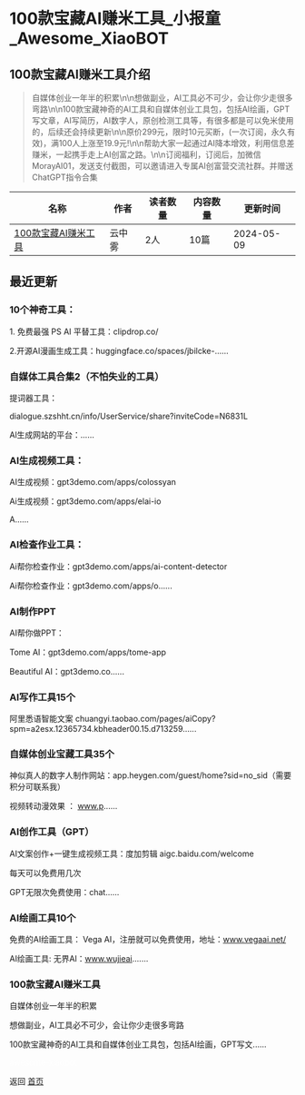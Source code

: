 # 100款宝藏AI赚米工具_小报童_Awesome_XiaoBOT

## 100款宝藏AI赚米工具介绍
> 自媒体创业一年半的积累\n\n想做副业，AI工具必不可少，会让你少走很多弯路\n\n100款宝藏神奇的AI工具和自媒体创业工具包，包括AI绘画，GPT写文章，AI写简历，AI数字人，原创检测工具等，有很多都是可以免米使用的，后续还会持续更新\n\n原价299元，限时10元买断，(一次订阅，永久有效)，满100人上涨至19.9元!\n\n帮助大家一起通过AI降本增效，利用信息差赚米，一起携手走上AI创富之路。\n\n订阅福利，订阅后，加微信MorayAI01，发送支付截图，可以邀请进入专属AI创富营交流社群。并赠送ChatGPT指令合集  
  


|名称|作者|读者数量|内容数量|更新时间|
|---|---|---|---|---|
|[100款宝藏AI赚米工具](https://xiaobot.net/p/AIchuangfu?refer=9c3f1c95-a052-465a-9902-f6d75080262a)|云中雾|2人|10篇|2024-05-09|

## 最近更新
### 10个神奇工具：

1\. 免费最强 PS AI 平替工具：clipdrop.co/

2.开源AI漫画生成工具：huggingface.co/spaces/jbilcke-......

### 自媒体工具合集2（不怕失业的工具）

提词器工具：

dialogue.szshht.cn/info/UserService/share?inviteCode=N6831L

Al生成网站的平台：......

### AI生成视频工具：

AI生成视频：gpt3demo.com/apps/colossyan

Ai生成视频：gpt3demo.com/apps/elai-io

A......

### AI检查作业工具：

Ai帮你检查作业：gpt3demo.com/apps/ai-content-detector

Ai帮你检查作业：gpt3demo.com/apps/o......

### AI制作PPT

AI帮你做PPT：

Tome AI：gpt3demo.com/apps/tome-app

Beautiful AI：gpt3demo.co......

### AI写作工具15个

阿⾥悉语智能⽂案
chuangyi.taobao.com/pages/aiCopy?spm=a2esx.12365734.kbheader00.15.d713259......

### 自媒体创业宝藏工具35个

神似真人的数字人制作网站：app.heygen.com/guest/home?sid=no_sid（需要积分可联系我）

视频转动漫效果 ： www.p......

### AI创作工具（GPT）

AI文案创作+一键生成视频工具：度加剪辑 aigc.baidu.com/welcome

每天可以免费用几次

GPT无限次免费使用：chat......

### AI绘画工具10个

免费的AI绘画工具： Vega AI，注册就可以免费使用，地址：www.vegaai.net/

AI绘画⼯具: ⽆界AI：www.wujieai.......

### 100款宝藏AI赚米工具

自媒体创业一年半的积累

想做副业，AI工具必不可少，会让你少走很多弯路

100款宝藏神奇的AI工具和自媒体创业工具包，包括AI绘画，GPT写文......


<a href="https://github.com/Reno9527/awesome-xiaobot" style="color: white; text-decoration: none;">awesome-xiaobot</a>

返回 [首页](../README.md)
